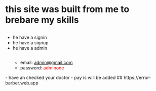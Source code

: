 # this site was built from me to brebare my skills
##
- he have a signin 
- he have a signup
- he have a admin
  ##
  - email: admin@gmail.com
  - password:<span style="color: red;"> adminone
</span>
- have an checked your doctor
- pay is will be added
##
 https://error-barber.web.app

